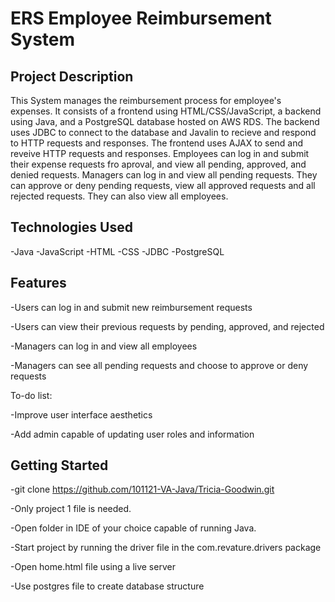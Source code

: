 # ERS Employee Reimbursement System

Project Description
--
This System manages the reimbursement process for employee's expenses. It consists of a frontend using HTML/CSS/JavaScript, a backend using Java, and a PostgreSQL database hosted on AWS RDS.
The backend uses JDBC to connect to the database and Javalin to recieve and respond to HTTP requests and responses. The frontend uses AJAX to send and reveive HTTP requests and responses.
Employees can log in and submit their expense requests fro aproval, and view all pending, approved, and denied requests. 
Managers can log in and view all pending requests. They can approve or deny  pending requests, view all approved requests and all rejected requests. They can also view all employees. 

Technologies Used
--
-Java
-JavaScript
-HTML
-CSS
-JDBC
-PostgreSQL

Features
--
-Users can log in and submit new reimbursement requests

-Users can view their previous requests by pending, approved, and rejected

-Managers can log in and view all employees

-Managers can see all pending requests and choose to approve or deny requests


To-do list:

-Improve user interface aesthetics

-Add admin capable of updating user roles and information

Getting Started
--
-git clone https://github.com/101121-VA-Java/Tricia-Goodwin.git

-Only project 1 file is needed.

-Open folder in IDE of your choice capable of running Java. 

-Start  project by running the driver file in the com.revature.drivers package

-Open home.html file using a live server

-Use postgres file to create database structure 

